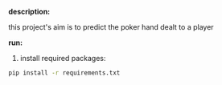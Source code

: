 **description:**

this project's aim is to predict the poker hand dealt to a player

**run:**
1. install required packages:
```bash
pip install -r requirements.txt
```